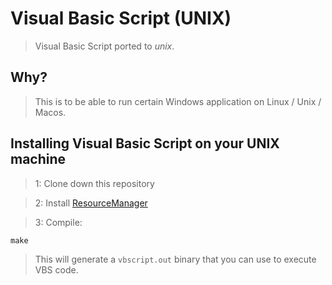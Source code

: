# Visual Basic Script (UNIX)
> Visual Basic Script ported to _unix_.

## Why?
> This is to be able to run certain Windows application on
> Linux / Unix / Macos.

## Installing Visual Basic Script on your UNIX machine
> 1: Clone down this repository

> 2: Install [ResourceManager](https://github.com/sebbekarlsson/resourcemanager)

> 3: Compile:

    make

> This will generate a `vbscript.out` binary that you can use to execute VBS
> code.
